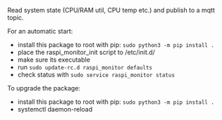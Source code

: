 Read system state (CPU/RAM util, CPU temp etc.) and publish to a mqtt topic.

For an automatic start:
- install this package to root with pip: `sudo python3 -m pip install .`
- place the raspi_monitor_init script to /etc/init.d/
- make sure its executable
- run `sudo update-rc.d raspi_monitor defaults`
- check status with `sudo service raspi_monitor status`

To upgrade the package:
- install this package to root with pip: `sudo python3 -m pip install .`
- systemctl daemon-reload
